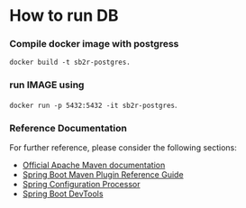 # How to run DB
### Compile docker image with postgress
`docker build -t sb2r-postgres.`

###  run IMAGE using 
`docker run -p 5432:5432 -it sb2r-postgres`.


### Reference Documentation
For further reference, please consider the following sections:

* [Official Apache Maven documentation](https://maven.apache.org/guides/index.html)
* [Spring Boot Maven Plugin Reference Guide](https://docs.spring.io/spring-boot/docs/2.2.0.RELEASE/maven-plugin/)
* [Spring Configuration Processor](https://docs.spring.io/spring-boot/docs/2.2.0.RELEASE/reference/htmlsingle/#configuration-metadata-annotation-processor)
* [Spring Boot DevTools](https://docs.spring.io/spring-boot/docs/2.2.0.RELEASE/reference/htmlsingle/#using-boot-devtools)


